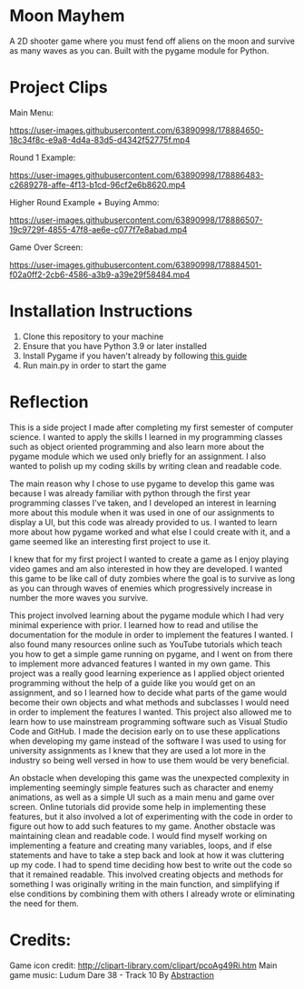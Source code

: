 # Moon Mayhem
A 2D shooter game where you must fend off aliens on the moon and survive as many waves as you can. Built with the pygame module for Python.
# Project Clips
Main Menu:


https://user-images.githubusercontent.com/63890998/178884650-18c34f8c-e9a8-4d4a-83d5-d4342f52775f.mp4


Round 1 Example:


https://user-images.githubusercontent.com/63890998/178886483-c2689278-affe-4f13-b1cd-96cf2e6b8620.mp4


Higher Round Example + Buying Ammo:


https://user-images.githubusercontent.com/63890998/178886507-19c9729f-4855-47f8-ae6e-c077f7e8abad.mp4


Game Over Screen:


https://user-images.githubusercontent.com/63890998/178884501-f02a0ff2-2cb6-4586-a3b9-a39e29f58484.mp4


# Installation Instructions
1. Clone this repository to your machine
2. Ensure that you have Python 3.9 or later installed
3. Install Pygame if you haven't already by following [this guide](https://www.pygame.org/wiki/GettingStarted)
4. Run main.py in order to start the game
# Reflection
This is a side project I made after completing my first semester of computer science. I wanted to apply the skills I learned in my programming classes such as object oriented programming and also learn more about the pygame module which we used only briefly for an assignment. I also wanted to polish up my coding skills by writing clean and readable code.

The main reason why I chose to use pygame to develop this game was because I was already familiar with python through the first year programming classes I've taken, and I developed an interest in learning more about this module when it was used in one of our assignments to display a UI, but this code was already provided to us. I wanted to learn more about how pygame worked and what else I could create with it, and a game seemed like an interesting first project to use it.

I knew that for my first project I wanted to create a game as I enjoy playing video games and am also interested in how they are developed. I wanted this game to be like call of duty zombies where the goal is to survive as long as you can through waves of enemies which progressively increase in number the more waves you survive.

This project involved learning about the pygame module which I had very minimal experience with prior. I learned how to read and utilise the documentation for the module in order to implement the features I wanted. I also found many resources online such as YouTube tutorials which teach you how to get a simple game running on pygame, and I went on from there to implement more advanced features I wanted in my own game. This project was a really good learning experience as I applied object oriented programming without the help of a guide like you would get on an assignment, and so I learned how to decide what parts of the game would become their own objects and what methods and subclasses I would need in order to implement the features I wanted.
This project also allowed me to learn how to use mainstream programming software such as Visual Studio Code and GitHub. I made the decision early on to use these applications when developing my game instead of the software I was used to using for university assignments as I knew that they are used a lot more in the industry so being well versed in how to use them would be very beneficial.

An obstacle when developing this game was the unexpected complexity in implementing seemingly simple features such as character and enemy animations, as well as a simple UI such as a main menu and game over screen. Online tutorials did provide some help in implementing these features, but it also involved a lot of experimenting with the code in order to figure out how to add such features to my game.
Another obstacle was maintaining clean and readable code. I would find myself working on implementing a feature and creating many variables, loops, and if else statements and have to take a step back and look at how it was cluttering up my code. I had to spend time deciding how best to write out the code so that it remained readable. This involved creating objects and methods for something I was originally writing in the main function, and simplifying if else conditions by combining them with others I already wrote or eliminating the need for them.

# Credits:
Game icon credit: http://clipart-library.com/clipart/pcoAg49Ri.htm
Main game music: Ludum Dare 38 - Track 10 By [Abstraction](http://www.abstractionmusic.com/)
